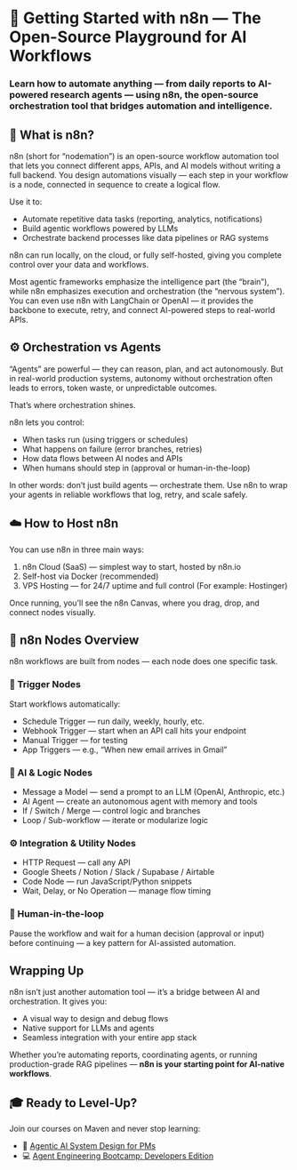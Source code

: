 # 🧩 Getting Started with n8n — The Open-Source Playground for AI Workflows
### **Learn how to automate anything** — from daily reports to AI-powered research agents — using n8n, the open-source orchestration tool that bridges automation and intelligence.

## 🧠 What is n8n?

n8n (short for “nodemation”) is an open-source workflow automation tool that lets you connect different apps, APIs, and AI models without writing a full backend.
You design automations visually — each step in your workflow is a node, connected in sequence to create a logical flow.

Use it to:

- Automate repetitive data tasks (reporting, analytics, notifications)
- Build agentic workflows powered by LLMs
- Orchestrate backend processes like data pipelines or RAG systems

n8n can run locally, on the cloud, or fully self-hosted, giving you complete control over your data and workflows.

Most agentic frameworks emphasize the intelligence part (the “brain”), while n8n emphasizes execution and orchestration (the “nervous system”).
You can even use n8n with LangChain or OpenAI — it provides the backbone to execute, retry, and connect AI-powered steps to real-world APIs.

## ⚙️ Orchestration vs Agents

“Agents” are powerful — they can reason, plan, and act autonomously.
But in real-world production systems, autonomy without orchestration often leads to errors, token waste, or unpredictable outcomes.

That’s where orchestration shines.

n8n lets you control:

- When tasks run (using triggers or schedules)
- What happens on failure (error branches, retries)
- How data flows between AI nodes and APIs
- When humans should step in (approval or human-in-the-loop)

In other words: don’t just build agents — orchestrate them.
Use n8n to wrap your agents in reliable workflows that log, retry, and scale safely.

## ☁️ How to Host n8n

You can use n8n in three main ways:

1. n8n Cloud (SaaS) — simplest way to start, hosted by n8n.io
2. Self-host via Docker (recommended)
3. VPS Hosting — for 24/7 uptime and full control (For example: Hostinger)

Once running, you’ll see the n8n Canvas, where you drag, drop, and connect nodes visually.

## 🧱 n8n Nodes Overview

n8n workflows are built from nodes — each node does one specific task.

### 🔔 Trigger Nodes

Start workflows automatically:
- Schedule Trigger — run daily, weekly, hourly, etc.
- Webhook Trigger — start when an API call hits your endpoint
- Manual Trigger — for testing
- App Triggers — e.g., “When new email arrives in Gmail”

### 🤖 AI & Logic Nodes

- Message a Model — send a prompt to an LLM (OpenAI, Anthropic, etc.)
- AI Agent — create an autonomous agent with memory and tools
- If / Switch / Merge — control logic and branches
- Loop / Sub-workflow — iterate or modularize logic

### ⚙️ Integration & Utility Nodes

- HTTP Request — call any API
- Google Sheets / Notion / Slack / Supabase / Airtable
- Code Node — run JavaScript/Python snippets
- Wait, Delay, or No Operation — manage flow timing

### 💬 Human-in-the-loop
Pause the workflow and wait for a human decision (approval or input) before continuing — a key pattern for AI-assisted automation.

## Wrapping Up
n8n isn’t just another automation tool — it’s a bridge between AI and orchestration.
It gives you:
- A visual way to design and debug flows
- Native support for LLMs and agents
- Seamless integration with your entire app stack

Whether you’re automating reports, coordinating agents, or running production-grade RAG pipelines — **n8n is your starting point for AI-native workflows**.

## 🎓 Ready to Level-Up?
Join our courses on Maven and never stop learning:
- 🤖 [Agentic AI System Design for PMs](https://maven.com/boring-bot/ml-system-design)
- 💻 [Agent Engineering Bootcamp: Developers Edition](https://maven.com/boring-bot/advanced-llm)
